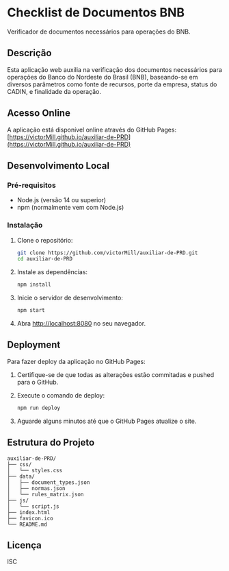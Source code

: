 # Checklist de Documentos BNB

Verificador de documentos necessários para operações do BNB.

## Descrição

Esta aplicação web auxilia na verificação dos documentos necessários para operações do Banco do Nordeste do Brasil (BNB), baseando-se em diversos parâmetros como fonte de recursos, porte da empresa, status do CADIN, e finalidade da operação.

## Acesso Online

A aplicação está disponível online através do GitHub Pages:
[https://victorMill.github.io/auxiliar-de-PRD](https://victorMill.github.io/auxiliar-de-PRD)

## Desenvolvimento Local

### Pré-requisitos

- Node.js (versão 14 ou superior)
- npm (normalmente vem com Node.js)

### Instalação

1. Clone o repositório:
   ```bash
   git clone https://github.com/victorMill/auxiliar-de-PRD.git
   cd auxiliar-de-PRD
   ```

2. Instale as dependências:
   ```bash
   npm install
   ```

3. Inicie o servidor de desenvolvimento:
   ```bash
   npm start
   ```

4. Abra [http://localhost:8080](http://localhost:8080) no seu navegador.

## Deployment

Para fazer deploy da aplicação no GitHub Pages:

1. Certifique-se de que todas as alterações estão commitadas e pushed para o GitHub.

2. Execute o comando de deploy:
   ```bash
   npm run deploy
   ```

3. Aguarde alguns minutos até que o GitHub Pages atualize o site.

## Estrutura do Projeto

```
auxiliar-de-PRD/
├── css/
│   └── styles.css
├── data/
│   ├── document_types.json
│   ├── normas.json
│   └── rules_matrix.json
├── js/
│   └── script.js
├── index.html
├── favicon.ico
└── README.md
```

## Licença

ISC 